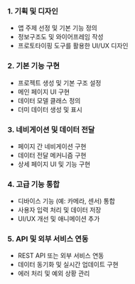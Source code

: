 ### 1. 기획 및 디자인

- 앱 주제 선정 및 기본 기능 정의
- 정보구조도 및 와이어프레임 작성
- 프로토타이핑 도구를 활용한 UI/UX 디자인

### 2. 기본 기능 구현

- 프로젝트 생성 및 기본 구조 설정
- 메인 페이지 UI 구현
- 데이터 모델 클래스 정의
- 더미 데이터 생성 및 표시

### 3. 네비게이션 및 데이터 전달

- 페이지 간 네비게이션 구현
- 데이터 전달 메커니즘 구현
- 상세 페이지 UI 및 기능 구현

### 4. 고급 기능 통합

- 디바이스 기능 (예: 카메라, 센서) 통합
- 사용자 입력 처리 및 데이터 저장
- UI/UX 개선 및 애니메이션 추가

### 5. API 및 외부 서비스 연동

- REST API 또는 외부 서비스 연동
- 데이터 동기화 및 실시간 업데이트 구현
- 에러 처리 및 예외 상황 관리
